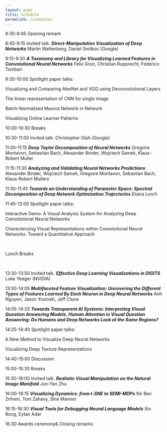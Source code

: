 ```yaml
---
layout: page
title: Schedule
permalink: /schedule/
---
```



8:30-8:45 Opening remark 

8:45-9:15 Invited talk. ***Direct-Manipulation Visualization of Deep Networks*** Martin Wattenberg, Daniel Smilkov (Google)

9:15-9:30 ***A Taxonomy and Library for Visualizing Learned Features in Convolutional Neural Networks*** Felix Grun, Christian Rupprecht, Federico Tombari

9:30-10:00 Spotlight paper talks:

Visualizing and Comparing AlexNet and VGG using Deconvolutional Layers

The linear representation of CNN for single image

Batch-Normalized Maxout Network in Network

Visualizing Online Learner Patterns

10:00-10:30 Breaks


10:30-11:00 Invited talk.  Christopher Olah (Google)

11:00-11:15 ***Deep Taylor Decomposition of Neural Networks*** Gregoire Montavon, Sebastian Bach, Alexander Binder, Wojciech Samek, Klaus-Robert Muller

11:15-11:30 ***Analyzing and Validating Neural Networks Predictions*** Alexander Binder, Wojciech Samek, Gregoire Montavon, Sebastian Bach, Klaus-Robert Mullers

11:30-11:45 ***Towards an Understanding of Parameter Space: Spectral Decomposition of Deep Network Optimization Trajectories*** Eliana Lorch 

11:45-12:00 Spotlight paper talks:

Interactive Demo: A Visual Analysis System for Analyzing Deep Convolutional Neural Networks

Characterizing Visual Representations within Convolutional Neural Networks: Toward a Quantitative Approach




<br>

Lunch Breaks

<br>

13:30-13:50 Invited talk. ***Effective Deep Learning Visualizations in DIGITS*** Luke Yeager (NVIDIA)

13:50-14:05 ***Multifaceted Feature Visualization: Uncovering the Different Types of Features Learned By Each Neuron in Deep Neural Networks*** Anh Nguyen, Jason Yosinski, Jeff Clune

14:05-14:25 ***Towards Transparent AI Systems: Interpreting Visual Question Answering Models***, ***Human Attention in Visual Question Answering: Do Humans and Deep Networks Look at the Same Regions?***

14:25-14:40 Spotlight paper talks:

A New Method to Visualize Deep Neural Networks

Visualizing Deep Texture Representations

14:40-15:00 Discussion

15:00-15:30 Breaks

15:30-16:00 Invited talk. ***Realistic Visual Manipulation on the Natural Image Manifold*** Jun-Yan Zhu

16:00-16:15 ***Visualizing Dynamics: from t-SNE to SEMI-MDPs*** Nir Ben Zrihem, Tom Zahavy, Shie Mannor

16:15-16:30 ***Visual Tools for Debugging Neural Language Models*** Xin Rong, Eytan Adar

16:30 Awards ceremony& Closing remarks 

<script>
  (function(i,s,o,g,r,a,m){i['GoogleAnalyticsObject']=r;i[r]=i[r]||function(){
  (i[r].q=i[r].q||[]).push(arguments)},i[r].l=1*new Date();a=s.createElement(o),
  m=s.getElementsByTagName(o)[0];a.async=1;a.src=g;m.parentNode.insertBefore(a,m)
  })(window,document,'script','https://www.google-analytics.com/analytics.js','ga');

  ga('create', 'UA-48160406-2', 'auto');
  ga('send', 'pageview');

</script>
